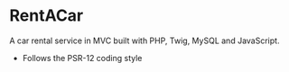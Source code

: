 # RentACar

A car rental service in MVC built with PHP, Twig, MySQL and JavaScript.

-   Follows the PSR-12 coding style
